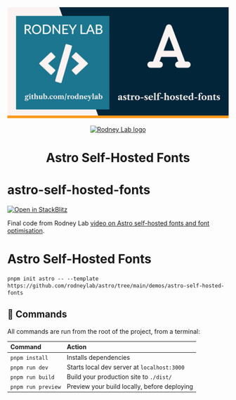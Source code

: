 <img src="../../images/rodneylab-github-astro-self-hosted-fonts.png" alt="Rodney Lab astro-self-hosted-fonts Github banner">

<p align="center">
  <a aria-label="Open Rodney Lab site" href="https://rodneylab.com" rel="nofollow noopener noreferrer">
    <img alt="Rodney Lab logo" src="https://rodneylab.com/assets/icon.png" width="60" />
  </a>
</p>
<h1 align="center">
  Astro Self-Hosted Fonts
</h1>

# astro-self-hosted-fonts

[![Open in StackBlitz](https://developer.stackblitz.com/img/open_in_stackblitz.svg)](https://stackblitz.com/github/rodneylab/astro/tree/main/demos/astro-self-hosted-fonts)

Final code from Rodney Lab <a aria-label="Open Rodney Lab blog post on Astro Self-Hosted Fonts" href="https://rodneylab.com/astro-self-hosted-fonts/">video on Astro self-hosted fonts and font optimisation</a>.

# Astro Self-Hosted Fonts

```
pnpm init astro -- --template https://github.com/rodneylab/astro/tree/main/demos/astro-self-hosted-fonts
```

## 🧞 Commands

All commands are run from the root of the project, from a terminal:

| Command            | Action                                       |
| :----------------- | :------------------------------------------- |
| `pnpm install`     | Installs dependencies                        |
| `pnpm run dev`     | Starts local dev server at `localhost:3000`  |
| `pnpm run build`   | Build your production site to `./dist/`      |
| `pnpm run preview` | Preview your build locally, before deploying |
